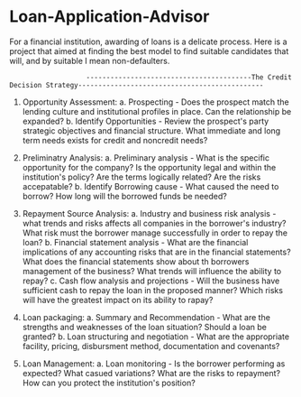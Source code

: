 # Loan-Application-Advisor
For a financial institution, awarding of loans is a delicate process. Here is a project that aimed at finding the best model to find suitable candidates that will, and by suitable I mean non-defaulters.  


                       -----------------------------------------The Credit Decision Strategy----------------------------------------------

1. Opportunity Assessment: 
    a. Prospecting - Does the prospect match the lending culture and institutional profiles in place. Can the relationship be expanded?
    b. Identify Opportunities - Review the prospect's party strategic objectives and financial structure. What immediate and long term needs exists for credit and noncredit needs?

2. Preliminatry Analysis:
    a. Preliminary analysis - What is the specific opportunity for the company? Is the opportunity legal and within the institution's policy? Are the terms logically related? Are the risks accepatable? 
    b. Identify Borrowing cause - What caused the need to borrow? How long will the borrowed funds be needed?

3. Repayment Source Analysis:
    a. Industry and business risk analysis - what trends and risks affects all companies in the borrower's industry? What risk must the borrower manage successfully in order to repay the loan?
    b. Financial statement analysis - What are the financial implications of any accounting risks that are in the financial statements? What does the financial statements show about th borrowers management of the business? What trends will influence the ability to repay?
    c. Cash flow analysis and projections - Will the business have sufficient cash to repay the loan in the proposed manner? Which risks will have the greatest impact on its ability to rapay? 
  
4. Loan packaging:
    a. Summary and Recommendation - What are the strengths and weaknesses of the loan situation? Should a loan be granted? 
    b. Loan structuring and negotiation - What are the appropriate facility, pricing, disbursment method, documentation and covenants?
    
5. Loan Management:
    a. Loan monitoring - Is the borrower performing as expected? What casued variations? What are the risks to repayment? How can you protect the institution's position?
